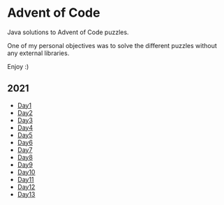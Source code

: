# Advent of Code

Java solutions to Advent of Code puzzles.

One of my personal objectives was to solve the different puzzles without any external libraries.

Enjoy :)

## 2021

- [Day1](./src/com/adventofcode/year21/day1)
- [Day2](./src/com/adventofcode/year21/day2)
- [Day3](./src/com/adventofcode/year21/day3)
- [Day4](./src/com/adventofcode/year21/day4)
- [Day5](./src/com/adventofcode/year21/day5)
- [Day6](./src/com/adventofcode/year21/day6)
- [Day7](./src/com/adventofcode/year21/day7)
- [Day8](./src/com/adventofcode/year21/day8)
- [Day9](./src/com/adventofcode/year21/day9)
- [Day10](./src/com/adventofcode/year21/day10)
- [Day11](./src/com/adventofcode/year21/day11)
- [Day12](./src/com/adventofcode/year21/day12)
- [Day13](./src/com/adventofcode/year21/day13)